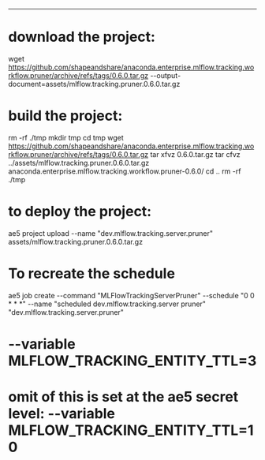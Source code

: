 -------------------------------------
# download the project:
wget https://github.com/shapeandshare/anaconda.enterprise.mlflow.tracking.workflow.pruner/archive/refs/tags/0.6.0.tar.gz --output-document=assets/mlflow.tracking.pruner.0.6.0.tar.gz


# build the project:
rm -rf ./tmp
mkdir tmp
cd tmp
wget https://github.com/shapeandshare/anaconda.enterprise.mlflow.tracking.workflow.pruner/archive/refs/tags/0.6.0.tar.gz
tar xfvz 0.6.0.tar.gz
tar cfvz ../assets/mlflow.tracking.pruner.0.6.0.tar.gz anaconda.enterprise.mlflow.tracking.workflow.pruner-0.6.0/
cd ..
rm -rf ./tmp

# to deploy the project:
ae5 project upload --name "dev.mlflow.tracking.server.pruner" assets/mlflow.tracking.pruner.0.6.0.tar.gz

# To recreate the schedule
ae5 job create --command "MLFlowTrackingServerPruner" --schedule "0 0 * * *" --name "scheduled dev.mlflow.tracking.server pruner" "dev.mlflow.tracking.server.pruner"
# --variable MLFLOW_TRACKING_ENTITY_TTL=3 
# omit of this is set at the ae5 secret level: --variable MLFLOW_TRACKING_ENTITY_TTL=10 
